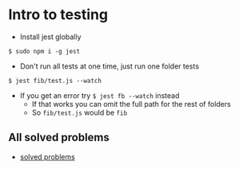 # Intro to testing
* Install jest globally

`$ sudo npm i -g jest`

* Don't run all tests at one time, just run one folder tests

`$ jest fib/test.js --watch`

* If you get an error try `$ jest fb --watch` instead
    - If that works you can omit the full path for the rest of folders
    - So `fib/test.js` would be `fib`

## All solved problems
* [solved problems](https://github.com/StephenGrider/algocasts)

